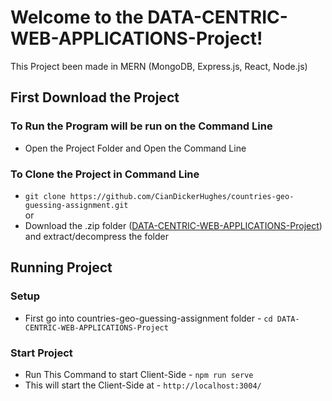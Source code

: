 # Welcome to the DATA-CENTRIC-WEB-APPLICATIONS-Project!
This Project been made in MERN (MongoDB, Express.js, React, Node.js)
## First Download the Project
### To Run the Program will be run on the Command Line <br>
* Open the Project Folder and Open the Command Line <br>
### To Clone the Project in Command Line
* `git clone https://github.com/CianDickerHughes/countries-geo-guessing-assignment.git`
<br>or
* Download the .zip folder ([DATA-CENTRIC-WEB-APPLICATIONS-Project](https://github.com/CianDickerHughes/DATA-CENTRIC-WEB-APPLICATIONS-Project/archive/refs/heads/main.zip)) and extract/decompress the folder
## Running Project
### Setup
* First go into countries-geo-guessing-assignment folder - `cd DATA-CENTRIC-WEB-APPLICATIONS-Project` <br>
### Start Project
* Run This Command to start Client-Side - `npm run serve` <br>
* This will start the Client-Side at - `http://localhost:3004/`
